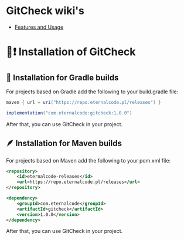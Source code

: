 # GitCheck wiki's
* [Features and Usage](features.md)

# 📩❗️ Installation of GitCheck

## 🐘 Installation for Gradle builds

For projects based on Gradle add the following to your build.gradle file:

``` java
maven { url = uri("https://repo.eternalcode.pl/releases") }
```
``` java
implementation("com.eternalcode:gitcheck:1.0.0")
```
After that, you can use GitCheck in your project.

## 🪶 Installation for Maven builds

For projects based on Maven add the following to your pom.xml file:

```xml
<repository>
    <id>eternalcode-releases</id>
    <url>https://repo.eternalcode.pl/releases</url>
</repository>
```

```xml
<dependency>
    <groupId>com.eternalcode</groupId>
    <artifactId>gitcheck</artifactId>
    <version>1.0.0</version>
</dependency>
```

After that, you can use GitCheck in your project.



